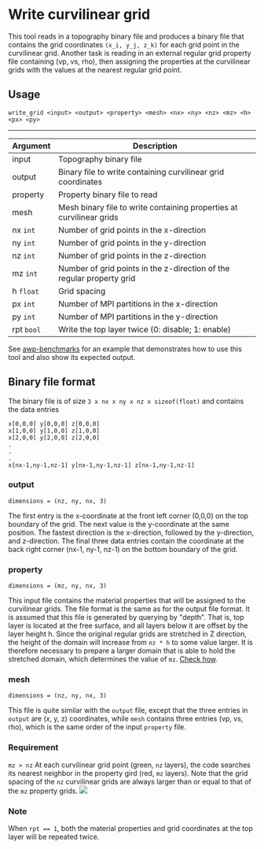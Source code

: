 # Write curvilinear grid

This tool reads in a topography binary file and produces a binary file that
contains the grid coordinates `(x_i, y_j, z_k)` for each grid point in the
curvilinear grid. 
Another task is reading in an external regular grid property file containing 
(vp, vs, rho), then assigning the properties at the curvilinear grids 
with the values at the nearest regular grid point.

## Usage

```
write_grid <input> <output> <property> <mesh> <nx> <ny> <nz> <mz> <h> <px> <py> 
```
---------------------------------------------------------------
|  Argument   |  Description                                  |
|-------------|-----------------------------------------------|
| input       |   Topography binary file                      |
| output      |   Binary file to write containing curvilinear grid coordinates           |
| property    |   Property binary file to read                |
| mesh        |   Mesh binary file to write containing properties at curvilinear grids   | 
| nx `int`    |   Number of grid points in the x-direction    |
| ny `int`    |   Number of grid points in the y-direction    |
| nz `int`    |   Number of grid points in the z-direction    |
| mz `int`    |   Number of grid points in the z-direction of the regular property grid  |
| h `float`   |   Grid spacing                                |
| px `int`    |   Number of MPI partitions in the x-direction |
| py `int`    |   Number of MPI partitions in the y-direction |
| rpt `bool`  |   Write the top layer twice  (0: disable; 1: enable)                     |

See
[awp-benchmarks](https://github.com/SCECcode/awp-benchmarks/tree/master/tests/topography/write_grid)
for an example that demonstrates how to use this tool and also show its expected
output.

## Binary file format


The binary file is of size `3 x nx x ny x nz x sizeof(float)` and contains the
data entries

```
x[0,0,0] y[0,0,0] z[0,0,0] 
x[1,0,0] y[1,0,0] z[1,0,0] 
x[2,0,0] y[2,0,0] z[2,0,0] 
.
.
.
x[nx-1,ny-1,nz-1] y[nx-1,ny-1,nz-1] z[nx-1,ny-1,nz-1] 
```

### output
`dimensions = (nz, ny, nx, 3)`

The first entry is the x-coordinate at the front left corner (0,0,0) on the top
boundary of the grid. The next value is the y-coordinate at the same position.
The fastest direction is the x-direction, followed by the y-direction, and
z-direction. The final three data entries contain the coordinate at the back
right corner (nx-1, ny-1, nz-1) on the bottom boundary of the grid.

### property
`dimensions = (mz, ny, nx, 3)`

This input file contains the material properties that will be assigned to the 
curvilinear grids. The file format is the same as for the output file format. 
It is assumed that this file is generated by querying by "depth". That is,
top layer is located at the free surface, and all layers below it are offset 
by the layer height h. Since the original regular grids are stretched in Z 
direction, the height of the domain will increase from `nz * h` to some value 
larger. It is therefore necessary to prepare a larger domain that is able to 
hold the stretched domain, which determines the value of `mz`.
[Check how](#requirement).

### mesh
`dimensions = (nz, ny, nx, 3)`

This file is quite similar with the `output` file, except that the three entries 
in `output` are (x, y, z) coordinates, while `mesh` contains three entries 
(vp, vs, rho), which is the same order of the input `property` file.

### Requirement
`mz > nz`
At each curvilinear grid point (green, `nz` layers), the code searches its nearest
neighbor in the property gird (red, `mz` layers). Note that the grid spacing of the
`nz` curvilinear grids are always larger than or equal to that of the `mz` property
grids.
![](https://i.loli.net/2019/11/06/3XvYondONmFSIzH.png)

### Note
When `rpt == 1`, both the material properties and grid coordinates at the top layer
will be repeated twice.
